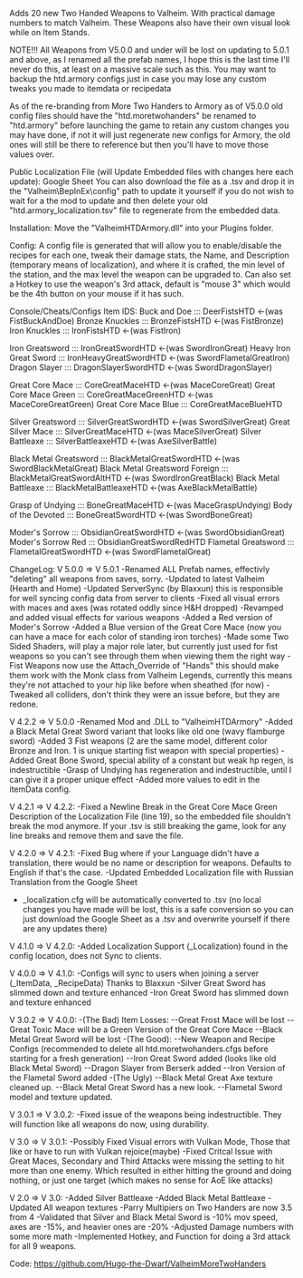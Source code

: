 Adds 20 new Two Handed Weapons to Valheim. With practical damage numbers to match Valheim.
These Weapons also have their own visual look while on Item Stands.

NOTE!!!
All Weapons from V5.0.0 and under will be lost on updating to 5.0.1 and above, as I renamed all the prefab names, I hope this is the last time I'll never do this, at least on a massive scale such as this. You may want to backup the htd.armory configs just in case you may lose any custom tweaks you made to itemdata or recipedata

As of the re-branding from More Two Handers to Armory as of V5.0.0 old config files should have the "htd.moretwohanders" be renamed to "htd.armory" before launching the game to retain any custom changes you may have done, if not it will just regenerate new configs for Armory, the old ones will still be there to reference but then you'll have to move those values over.


Public Localization File (will Update Embedded files with changes here each update): Google Sheet 
You can also download the file as a .tsv and drop it in the "Valheim\BepInEx\config" path to update it yourself if you do not wish to wait for a the mod to update and then delete your old "htd.armory_localization.tsv" file to regenerate from the embedded data.


Installation:
Move the "ValheimHTDArmory.dll" into your Plugins folder.


Config:
A config file is generated that will allow you to enable/disable the recipes for each one, tweak their damage stats, the Name, and Description (temporary means of localization), and where it is crafted, the min level of the station, and the max level the weapon can be upgraded to.
Can also set a Hotkey to use the weapon's 3rd attack, default is "mouse 3" which would be the 4th button on your mouse if it has such.


Console/Cheats/Configs Item IDS:
Buck and Doe ::: DeerFistsHTD <-(was FistBuckAndDoe)
Bronze Knuckles ::: BronzeFistsHTD <-(was FistBronze)
Iron Knuckles ::: IronFistsHTD <-(was FistIron)

Iron Greatsword ::: IronGreatSwordHTD <-(was SwordIronGreat)
Heavy Iron Great Sword ::: IronHeavyGreatSwordHTD <-(was SwordFlametalGreatIron)
Dragon Slayer ::: DragonSlayerSwordHTD <-(was SwordDragonSlayer)

Great Core Mace ::: CoreGreatMaceHTD <-(was MaceCoreGreat)
Great Core Mace Green ::: CoreGreatMaceGreenHTD <-(was MaceCoreGreatGreen)
Great Core Mace Blue ::: CoreGreatMaceBlueHTD

Silver Greatsword ::: SilverGreatSwordHTD <-(was SwordSilverGreat)
Great Silver Mace ::: SilverGreatMaceHTD <-(was MaceSilverGreat)
Silver Battleaxe ::: SilverBattleaxeHTD <-(was AxeSilverBattle)

Black Metal Greatsword ::: BlackMetalGreatSwordHTD <-(was SwordBlackMetalGreat)
Black Metal Greatsword Foreign ::: BlackMetalGreatSwordAltHTD <-(was SwordIronGreatBlack)
Black Metal Battleaxe ::: BlackMetalBattleaxeHTD <-(was AxeBlackMetalBattle)

Grasp of Undying ::: BoneGreatMaceHTD <-(was MaceGraspUndying)
Body of the Devoted ::: BoneGreatSwordHTD <-(was SwordBoneGreat)

Moder's Sorrow ::: ObsidianGreatSwordHTD <-(was SwordObsidianGreat)
Moder's Sorrow Red ::: ObsidianGreatSwordRedHTD
Flametal Greatsword ::: FlametalGreatSwordHTD <-(was SwordFlametalGreat)

ChangeLog:
V 5.0.0 => V 5.0.1
-Renamed ALL Prefab names, effectivly "deleting" all weapons from saves, sorry.
-Updated to latest Valheim (Hearth and Home)
-Updated ServerSync (by Blaxxun) this is responsible for well syncing config data from server to clients
-Fixed all visual errors with maces and axes (was rotated oddly since H&H dropped)
-Revamped and added visual effects for various weapons
-Added a Red version of Moder's Sorrow
-Added a Blue version of the Great Core Mace (now you can have a mace for each color of standing iron torches)
-Made some Two Sided Shaders, will play a major role later, but currently just used for fist weapons so you can't see through them when viewing them the right way
-Fist Weapons now use the Attach_Override of "Hands" this should make them work with the Monk class from Valheim Legends, currently this means they're not attached to your hip like before when sheathed (for now)
-Tweaked all colliders, don't think they were an issue before, but they are redone.

V 4.2.2 => V 5.0.0
-Renamed Mod and .DLL to "ValheimHTDArmory"
-Added a Black Metal Great Sword variant that looks like old one (wavy flamburge sword)
-Added 3 Fist weapons (2 are the same model, different color Bronze and Iron. 1 is unique starting fist weapon with special properties)
-Added Great Bone Sword, special ability of a constant but weak hp regen, is indestructible
-Grasp of Undying has regeneration and indestructible, until I can give it a proper unique effect
-Added more values to edit in the itemData config.

V 4.2.1 => V 4.2.2:
-Fixed a Newline Break in the Great Core Mace Green Description of the Localization File (line 19), so the embedded file shouldn't break the mod anymore. If your .tsv is still breaking the game, look for any line breaks and remove them and save the file.

V 4.2.0 => V 4.2.1:
-Fixed Bug where if your Language didn't have a translation, there would be no name or description for weapons. Defaults to English if that's the case.
-Updated Embedded Localization file with Russian Translation from the Google Sheet 
- _localization.cfg will be automatically converted to .tsv (no local changes you have made will be lost, this is a safe conversion so you can just download the Google Sheet as a .tsv and overwrite yourself if there are any updates there)

V 4.1.0 => V 4.2.0:
-Added Localization Support (_Localization) found in the config location, does not Sync to clients.

V 4.0.0 => V 4.1.0:
-Configs will sync to users when joining a server (_ItemData, _RecipeData) Thanks to Blaxxun
-Silver Great Sword has slimmed down and texture enhanced
-Iron Great Sword has slimmed down and texture enhanced

V 3.0.2 => V 4.0.0:
-(The Bad) Item Losses:
--Great Frost Mace will be lost
--Great Toxic Mace will be a Green Version of the Great Core Mace
--Black Metal Great Sword will be lost
-(The Good):
--New Weapon and Recipe Configs (recommended to delete all htd.moretwohanders.cfgs before starting for a fresh generation)
--Iron Great Sword added (looks like old Black Metal Sword)
--Dragon Slayer from Berserk added
--Iron Version of the Flametal Sword added
-(The Ugly)
--Black Metal Great Axe texture cleaned up.
--Black Metal Great Sword has a new look.
--Flametal Sword model and texture updated.

V 3.0.1 => V 3.0.2:
-Fixed issue of the weapons being indestructible. They will function like all weapons do now, using durability.

V 3.0 => V 3.0.1:
-Possibly Fixed Visual errors with Vulkan Mode, Those that like or have to run with Vulkan rejoice(maybe)
-Fixed Critcal Issue with Great Maces, Secondary and Third Attacks were missing the setting to hit more than one enemy. Which resulted in either hitting the ground and doing nothing, or just one target (which makes no sense for AoE like attacks)

V 2.0 => V 3.0:
-Added Silver Battleaxe
-Added Black Metal Battleaxe
-Updated All weapon textures
-Parry Multipiers on Two Handers are now 3.5 from 4
-Validated that Silver and Black Metal Sword is -10% mov speed, axes are -15%, and heavier ones are -20%
-Adjusted Damage numbers with some more math
-Implemented Hotkey, and Function for doing a 3rd attack for all 9 weapons.


Code: https://github.com/Hugo-the-Dwarf/ValheimMoreTwoHanders